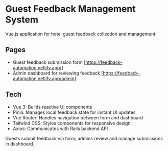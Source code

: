 # Guest Feedback Management System

Vue.js application for hotel guest feedback collection and management.

## Pages
- Guest feedback submission form [https://feedback-automation.netlify.app/]
- Admin dashboard for reviewing feedback [https://feedback-automation.netlify.app/admin]

## Tech
- Vue 3: Builds reactive UI components
- Pinia: Manages local feedback state for instant UI updates
- Vue Router: Handles navigation between form and dashboard
- Tailwind CSS: Styles components for responsive design
- Axios: Communicates with Rails backend API

Guests submit feedback via form; admins review and manage submissions in dashboard.